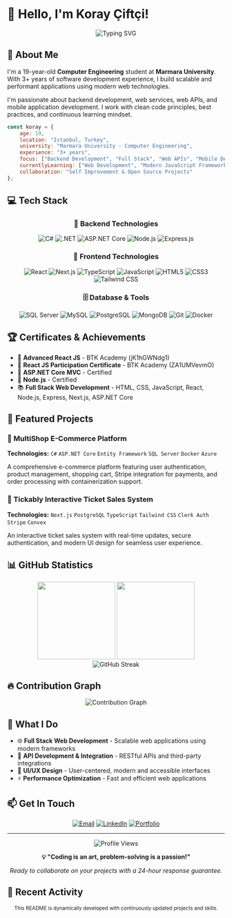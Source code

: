 # 👋 Hello, I'm Koray Çiftçi!

<div align="center">
  <img src="https://readme-typing-svg.herokuapp.com?font=Fira+Code&size=30&pause=1000&color=00D9FF&center=true&vCenter=true&width=600&lines=Full+Stack+Developer;Backend+Development+Enthusiast;Modern+Web+Technologies" alt="Typing SVG" />
</div>

## 🚀 About Me

I'm a 19-year-old **Computer Engineering** student at **Marmara University**. With 3+ years of software development experience, I build scalable and performant applications using modern web technologies.

I'm passionate about backend development, web services, web APIs, and mobile application development. I work with clean code principles, best practices, and continuous learning mindset.

```javascript
const koray = {
    age: 19,
    location: "Istanbul, Turkey",
    university: "Marmara University - Computer Engineering",
    experience: "3+ years",
    focus: ["Backend Development", "Full Stack", "Web APIs", "Mobile Development"],
    currentlyLearning: ["Web Development", "Modern JavaScript Frameworks", "Cloud Technologies"],
    collaboration: "Self Improvement & Open Source Projects"
};
```

## 💻 Tech Stack

<div align="center">

### 🎯 Backend Technologies
![C#](https://img.shields.io/badge/C%23-239120?style=for-the-badge&logo=c-sharp&logoColor=white)
![.NET](https://img.shields.io/badge/.NET-5C2D91?style=for-the-badge&logo=.net&logoColor=white)
![ASP.NET Core](https://img.shields.io/badge/ASP.NET%20Core-5C2D91?style=for-the-badge&logo=.net&logoColor=white)
![Node.js](https://img.shields.io/badge/Node.js-43853D?style=for-the-badge&logo=node.js&logoColor=white)
![Express.js](https://img.shields.io/badge/Express.js-404D59?style=for-the-badge)

### 🎨 Frontend Technologies
![React](https://img.shields.io/badge/React-20232A?style=for-the-badge&logo=react&logoColor=61DAFB)
![Next.js](https://img.shields.io/badge/Next.js-000000?style=for-the-badge&logo=next.js&logoColor=white)
![TypeScript](https://img.shields.io/badge/TypeScript-007ACC?style=for-the-badge&logo=typescript&logoColor=white)
![JavaScript](https://img.shields.io/badge/JavaScript-F7DF1E?style=for-the-badge&logo=javascript&logoColor=black)
![HTML5](https://img.shields.io/badge/HTML5-E34F26?style=for-the-badge&logo=html5&logoColor=white)
![CSS3](https://img.shields.io/badge/CSS3-1572B6?style=for-the-badge&logo=css3&logoColor=white)
![Tailwind CSS](https://img.shields.io/badge/Tailwind_CSS-38B2AC?style=for-the-badge&logo=tailwind-css&logoColor=white)

### 🗄️ Database & Tools
![SQL Server](https://img.shields.io/badge/Microsoft%20SQL%20Server-CC2927?style=for-the-badge&logo=microsoft%20sql%20server&logoColor=white)
![MySQL](https://img.shields.io/badge/MySQL-00000F?style=for-the-badge&logo=mysql&logoColor=white)
![PostgreSQL](https://img.shields.io/badge/PostgreSQL-316192?style=for-the-badge&logo=postgresql&logoColor=white)
![MongoDB](https://img.shields.io/badge/MongoDB-4EA94B?style=for-the-badge&logo=mongodb&logoColor=white)
![Git](https://img.shields.io/badge/Git-F05032?style=for-the-badge&logo=git&logoColor=white)
![Docker](https://img.shields.io/badge/Docker-2496ED?style=for-the-badge&logo=docker&logoColor=white)

</div>

## 🏆 Certificates & Achievements

- 🥇 **Advanced React JS** - BTK Academy (jK1hGWNdg1)
- 🥇 **React JS Participation Certificate** - BTK Academy (ZA1UMVevmO)
- 🎯 **ASP.NET Core MVC** - Certified
- 🎯 **Node.js** - Certified
- 📚 **Full Stack Web Development** - HTML, CSS, JavaScript, React, Node.js, Express, Next.js, ASP.NET Core

## 🚀 Featured Projects

### 🛒 MultiShop E-Commerce Platform
**Technologies:** `C#` `ASP.NET Core` `Entity Framework` `SQL Server` `Docker` `Azure`

A comprehensive e-commerce platform featuring user authentication, product management, shopping cart, Stripe integration for payments, and order processing with containerization support.

### 🎫 Tickably Interactive Ticket Sales System
**Technologies:** `Next.js` `PostgreSQL` `TypeScript` `Tailwind CSS` `Clerk Auth` `Stripe` `Convex`

An interactive ticket sales system with real-time updates, secure authentication, and modern UI design for seamless user experience.

## 📊 GitHub Statistics

<div align="center">
  <img height="180em" src="https://github-readme-stats.vercel.app/api?username=korayciftciii&show_icons=true&theme=tokyonight&include_all_commits=true&count_private=true"/>
  <img height="180em" src="https://github-readme-stats.vercel.app/api/top-langs/?username=korayciftciii&layout=compact&langs_count=7&theme=tokyonight"/>
</div>

<div align="center">
  <img src="https://github-readme-streak-stats.herokuapp.com/?user=korayciftciii&theme=tokyonight" alt="GitHub Streak" />
</div>

## 🔥 Contribution Graph

<div align="center">
  <img src="https://github-readme-activity-graph.vercel.app/graph?username=korayciftciii&theme=tokyo-night&hide_border=true" alt="Contribution Graph" />
</div>

## 💼 What I Do

- 🌐 **Full Stack Web Development** - Scalable web applications using modern frameworks
- 🔌 **API Development & Integration** - RESTful APIs and third-party integrations
- 🎨 **UI/UX Design** - User-centered, modern and accessible interfaces
- ⚡ **Performance Optimization** - Fast and efficient web applications

## 📫 Get In Touch

<div align="center">

[![Email](https://img.shields.io/badge/Email-korayciftciii@outlook.com-D14836?style=for-the-badge&logo=gmail&logoColor=white)](mailto:korayciftciii@outlook.com)
[![LinkedIn](https://img.shields.io/badge/LinkedIn-Koray%20Çiftçi-0077B5?style=for-the-badge&logo=linkedin&logoColor=white)](https://www.linkedin.com/in/koray-%C3%A7ift%C3%A7i-814392257/)
[![Portfolio](https://img.shields.io/badge/Portfolio-korayciftci.vercel.app-000000?style=for-the-badge&logo=vercel&logoColor=white)](https://korayciftci.vercel.app/)

</div>

---

<div align="center">
  <img src="https://komarev.com/ghpvc/?username=korayciftciii&color=blueviolet&style=for-the-badge" alt="Profile Views" />
  
  **💡 "Coding is an art, problem-solving is a passion!"**
  
  *Ready to collaborate on your projects with a 24-hour response guarantee.*
</div>

## 🌟 Recent Activity

<!--START_SECTION:activity-->
<!--END_SECTION:activity-->

<div align="center">
  <sub>This README is dynamically developed with continuously updated projects and skills.</sub>
</div>
